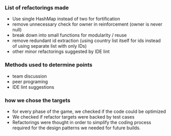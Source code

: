 
### List of refactorings made

* Use single HashMap instead of two for fortification
* remove unnecessary check for owner in reinforcement (owner is never null)
* break down into small functions for modularity / reuse
* remove redundant id extraction (using country list itself for ids instead of using separate list with only IDs)
* other minor refactorings suggested by IDE lint

### Methods used to determine points
* team discussion
* peer programing
* IDE lint suggestions

### how we chose the targets

* for every phase of the game, we checked if the code could be optimized
* We checked if refactor targets were backed by test cases 
* Refactorings were thought in order to simplify the coding process required for the design patterns we needed for future builds.
 